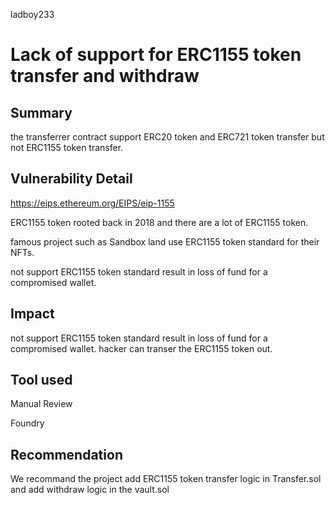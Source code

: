 ladboy233
# Lack of support for ERC1155 token transfer and withdraw

## Summary

the transferrer contract support ERC20 token and ERC721 token transfer but not ERC1155 token transfer.

## Vulnerability Detail

https://eips.ethereum.org/EIPS/eip-1155

ERC1155 token rooted back in 2018 and there are a lot of ERC1155 token.

famous project such as Sandbox land use ERC1155 token standard for their NFTs.

not support ERC1155 token standard result in loss of fund for a compromised wallet.

## Impact

not support ERC1155 token standard result in loss of fund for a compromised wallet.
hacker can transer the ERC1155 token out.

## Tool used

Manual Review

Foundry

## Recommendation

We recommand the project add ERC1155 token transfer logic in Transfer.sol and add withdraw logic in the vault.sol
